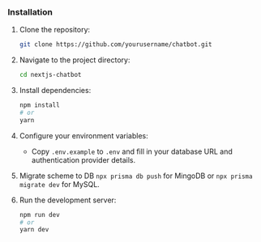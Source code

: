 ### Installation

1. Clone the repository:

   ```bash
   git clone https://github.com/yourusername/chatbot.git
   ```

2. Navigate to the project directory:

   ```bash
   cd nextjs-chatbot
   ```

3. Install dependencies:

   ```bash
   npm install
   # or
   yarn
   ```

4. Configure your environment variables:

   - Copy `.env.example` to `.env` and fill in your database URL and authentication provider details.

5. Migrate scheme to DB `npx prisma db push` for MingoDB or `npx prisma migrate dev` for MySQL.

6. Run the development server:

   ```bash
   npm run dev
   # or
   yarn dev
   ```


